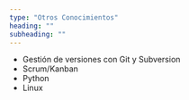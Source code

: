 ```yaml
---
type: "Otros Conocimientos"
heading: ""
subheading: ""
---
```


+ Gestión de versiones con Git y Subversion
+ Scrum/Kanban
+ Python
+ Linux